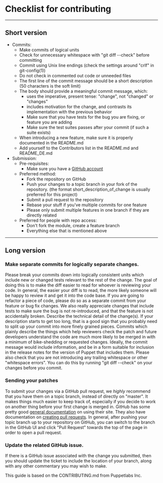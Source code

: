 # Checklist for contributing

---

## Short version
+ Commits:
    - Make commits of logical units
    - Check for unnecessary whitespace with "git diff --check" before committing
    - Commit using Unix line endings (check the settings around "crlf" in git-config(1))
    - Do not check in commented out code or unneeded files
    - The first line of the commit message should be a short description (50 characters is the soft limit)
    - The body should provide a meaningful commit message, which:
        - uses the imperative, present tense: "change", not "changed" or "changes"
        - includes motivation for the change, and contrasts its implementation with the previous behavior
        - Make sure that you have tests for the bug you are fixing, or feature you are adding
        - Make sure the test suites passes after your commit (if such a suite exists)
    - When introducing a new feature, make sure it is properly documented in the README.md
    - Add yourself to the Contributors list in the README.md and README_DE.md
+ Submission:
    + Pre-requisites:
        + Make sure you have a [GitHub account](https://github.com/join)
    + Preferred method:
        - Fork the repository on GitHub
        - Push your changes to a topic branch in your fork of the repository. (the format short_description_of_change is usually preferred for this project)
        - Submit a pull request to the repository
        - Rebase your stuff if you've multiple commits for one feature
        - Please only submit multiple features in one branch if they are directly related
    + Preferred for people with repo access:
        - Don't fork the module, create a feature branch
        - Everything else that is mentioned above

---

## Long version
### Make separate commits for logically separate changes.
Please break your commits down into logically consistent units which include new or changed tests relevant to the rest of the change. The goal of doing this is to make the diff easier to read for whoever is reviewing your code.  In general, the easier your diff is to read, the more likely someone will be happy to review it and get it into the code base. If you are going to refactor a piece of code, please do so as a separate commit from your feature or bug fix changes. We also really appreciate changes that include tests to make sure the bug is not re-introduced, and that the feature is not accidentally broken. Describe the technical detail of the change(s). If your description starts to get too long, that is a good sign that you probably need to split up your commit into more finely grained pieces. Commits which plainly describe the things which help reviewers check the patch and future developers understand the  code are much more likely to be merged in with a minimum of bike-shedding or requested changes.  Ideally, the commit message would include information, and be in a form suitable for inclusion in the release notes for the version of Puppet that includes them. Please also check that you are not introducing any trailing whitespace or other "whitespace errors".  You can do this by running "git diff --check" on your changes before you commit.

### Sending your patches
 To submit your changes via a GitHub pull request, we _highly_ recommend that you have them on a topic branch, instead of directly on "master". It makes things much easier to keep track of, especially if you decide to work on another thing before your first change is merged in. GitHub has some pretty good [general documentation](http://help.github.com/) on using their site.  They also have documentation on [creating pull requests](http://help.github.com/send-pull-requests/). In general, after pushing your topic branch up to your repository on GitHub, you can switch to the branch in the GitHub UI and click "Pull Request" towards the top of the page in order to open a pull request.

### Update the related GitHub issue.
If there is a GitHub issue associated with the change you submitted, then you should update the ticket to include the location of your branch, along with any other commentary you may wish to make.

This guide is based on the CONTRIBUTING.md from Puppetlabs Inc.
